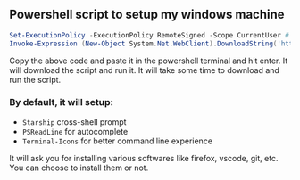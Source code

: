 ## Powershell script to setup my windows machine

```powershell
Set-ExecutionPolicy -ExecutionPolicy RemoteSigned -Scope CurrentUser # this will allow remotely signed scripts to execute
Invoke-Expression (New-Object System.Net.WebClient).DownloadString('https://raw.githubusercontent.com/uditkumar01/init_setup/main/run.ps1')
```

Copy the above code and paste it in the powershell terminal and hit enter. It will download the script and run it. It will take some time to download and run the script.

### By default, it will setup:

- `Starship` cross-shell prompt
- `PSReadLine` for autocomplete
- `Terminal-Icons` for better command line experience

It will ask you for installing various softwares like firefox, vscode, git, etc. You can choose to install them or not.
